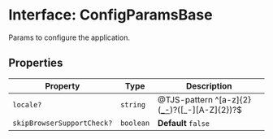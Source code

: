 # Interface: ConfigParamsBase

Params to configure the application.

## Properties

| Property | Type | Description |
| ------ | ------ | ------ |
| `locale?` | `string` | @TJS-pattern ^[a-z]{2}([_-]([A-Za-z]{2,4}))?([_-][A-Z]{2})?$ |
| `skipBrowserSupportCheck?` | `boolean` | **Default** `false` |
